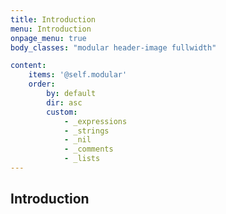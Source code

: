 ```yaml
---
title: Introduction
menu: Introduction
onpage_menu: true
body_classes: "modular header-image fullwidth"

content:
    items: '@self.modular'
    order:
        by: default
        dir: asc
        custom:
            - _expressions
            - _strings
            - _nil
            - _comments
            - _lists
---
```


## Introduction
